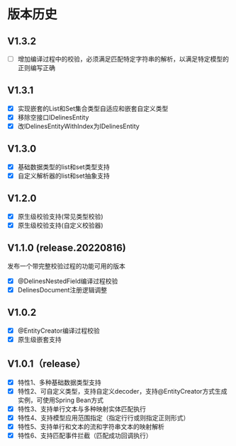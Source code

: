 # 版本历史

## V1.3.2

- [ ] 增加编译过程中的校验，必须满足匹配特定字符串的解析，以满足特定模型的正则编写正确

## V1.3.1

- [x] 实现嵌套的List和Set集合类型自适应和嵌套自定义类型
- [x] 移除空接口IDelinesEntity
- [x] 改IDelinesEntityWithIndex为IDelinesEntity

## V1.3.0

- [x] 基础数据类型的list和set类型支持
- [x] 自定义解析器的list和set抽象支持

## V1.2.0
- [x] 原生级校验支持(常见类型校验)
- [x] 原生级校验支持(自定义校验器)

## V1.1.0 (release.20220816)
发布一个带完整校验过程的功能可用的版本
- [x] @DelinesNestedField编译过程校验
- [x] DelinesDocument注册逻辑调整

## V1.0.2
- [x] @EntityCreator编译过程校验
- [x] 原生级嵌套支持

## V1.0.1（release）
- [x] 特性1、多种基础数据类型支持
- [x] 特性2、可自定义类型，支持自定义decoder，支持@EntityCreator方式生成实例，可使用Spring Bean方式
- [x] 特性3、支持单行文本与多种映射实体匹配执行
- [x] 特性4、支持模型应用范围指定（指定行行或则指定正则形式）
- [x] 特性5、支持单行和文本的流和字符串文本的映射解析
- [x] 特性6、支持匹配事件拦截（匹配成功回调执行）